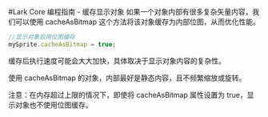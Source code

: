 #Lark Core 编程指南 - 缓存显示对象
如果一个对象内部有很多复杂矢量内容，我们可以使用 cacheAsBitmap 这个方法将该对象缓存为内部位图，从而优化性能。
```  TypeScript
//显示对象启用位图缓存
mySprite.cacheAsBitmap = true;
```
缓存后执行速度可能会大大加快，具体取决于显示对象内容的复杂性。

使用 cacheAsBitmap 的对象，内部最好是静态内容，且不频繁缩放或旋转。

注意：在内存超过上限的情况下，即使将 cacheAsBitmap 属性设置为 true，显示对象也不使用位图缓存。
